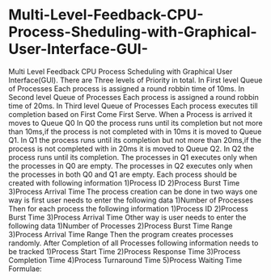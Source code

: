 # Multi-Level-Feedback-CPU-Process-Sheduling-with-Graphical-User-Interface-GUI-
Multi Level Feedback CPU Process Scheduling with Graphical User Interface(GUI).
There are Three levels of Priority in total.
In First level Queue of Processes Each process is assigned a round robbin time of 10ms.
In Second level Queue of Processes Each process is assigned a round robbin time of 20ms.
In Third level Queue of Processes Each process executes till completion based on First Come First Serve.
When a Process is arrived it moves to Queue Q0
In Q0 the process runs until its completion but not more than 10ms,if the process is not completed with in 10ms it is moved to Queue Q1. 
In Q1 the process runs until its completion but not more than 20ms,if the process is not completed with in 20ms it is moved to Queue Q2.
In Q2 the process runs until its completion.
The processes in Q1 executes only when the processes in Q0 are empty.
The processes in Q2 executes only when the processes in both Q0 and Q1 are empty.
Each process should be created with following information
1)Process ID
2)Process Burst Time
3)Process Arrival Time
The process creation can be done in two ways
one way is first user needs to enter the following data
1)Number of Processes
Then for each process the following information 
1)Process ID
2)Process Burst Time
3)Process Arrival Time
Other way is user needs to enter the following data
1)Number of Processes
2)Process Burst Time Range
3)Process Arrival Time Range
Then the program creates processes randomly.
After Completion of all Processes following information needs to be tracked
1)Process Start Time
2)Process Response Time
3)Process Completion Time
4)Process Turnaround Time
5)Process Waiting Time
Formulae:
